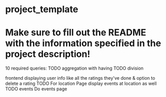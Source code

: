 # project_template
# Make sure to fill out the README with the information specified in the project description!


10 required queries:
TODO aggregation with having 
TODO division 



frontend
displaying user info like all the ratings they've done & option to delete a rating TODO
For location Page display events at location as well TODO 
events Do events page



